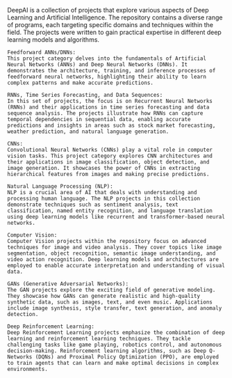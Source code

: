 DeepAI is a collection of projects that explore various aspects of Deep Learning and Artificial Intelligence. The repository contains a diverse range of programs, each targeting specific domains and techniques within the field. The projects were written to gain practical expertise in different deep learning models and algorithms. 

    Feedforward ANNs/DNNs:
    This project category delves into the fundamentals of Artificial Neural Networks (ANNs) and Deep Neural Networks (DNNs). It demonstrates the architecture, training, and inference processes of feedforward neural networks, highlighting their ability to learn complex patterns and make accurate predictions.

    RNNs, Time Series Forecasting, and Data Sequences:
    In this set of projects, the focus is on Recurrent Neural Networks (RNNs) and their applications in time series forecasting and data sequence analysis. The projects illustrate how RNNs can capture temporal dependencies in sequential data, enabling accurate predictions and insights in areas such as stock market forecasting, weather prediction, and natural language generation.

    CNNs:
    Convolutional Neural Networks (CNNs) play a vital role in computer vision tasks. This project category explores CNN architectures and their applications in image classification, object detection, and image generation. It showcases the power of CNNs in extracting hierarchical features from images and making precise predictions.

    Natural Language Processing (NLP):
    NLP is a crucial area of AI that deals with understanding and processing human language. The NLP projects in this collection demonstrate techniques such as sentiment analysis, text classification, named entity recognition, and language translation using deep learning models like recurrent and transformer-based neural networks.

    Computer Vision:
    Computer Vision projects within the repository focus on advanced techniques for image and video analysis. They cover topics like image segmentation, object recognition, semantic image understanding, and video action recognition. Deep learning models and architectures are employed to enable accurate interpretation and understanding of visual data.

    GANs (Generative Adversarial Networks):
    The GAN projects explore the exciting field of generative modeling. They showcase how GANs can generate realistic and high-quality synthetic data, such as images, text, and even music. Applications include image synthesis, style transfer, text generation, and anomaly detection.

    Deep Reinforcement Learning:
    Deep Reinforcement Learning projects emphasize the combination of deep learning and reinforcement learning techniques. They tackle challenging tasks like game playing, robotics control, and autonomous decision-making. Reinforcement learning algorithms, such as Deep Q-Networks (DQNs) and Proximal Policy Optimization (PPO), are employed to train agents that can learn and make optimal decisions in complex environments.
